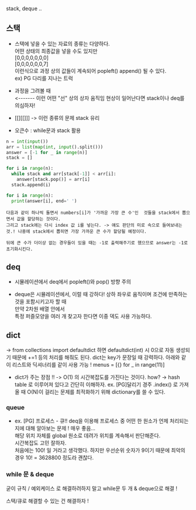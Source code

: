 stack, deque ..


## 스택
- 스택에 넣을 수 있는 자료의 종류는 다양하다.   
어떤 상태의 최종값을 넣을 수도 있지만   
[0,0,0,0,0,0,0]    
[0,0,0,0,0,0,7]    
이런식으로 과정 상의 값들이 계속되어 popleft() append() 될 수 있다.   
ex) PG 다리를 지나는 트럭   

- 과정을 그려볼 때   
<------- 이런 어떤 "선" 상의 상자 움직임 현상이 일어난다면 stack이나 deq를 의심하자!

- [[][[]]] -> 이런 종류의 문제 stack 유리

- 오큰수 : while문과 stack 활용
```python
n = int(input())
arr = list(map(int, input().split()))
answer = [-1 for _ in range(n)]
stack = []

for i in range(n):
  while stack and arr[stack[-1]] < arr[i]: 
    answer[stack.pop()] = arr[i]
  stack.append(i)

for i in range(n):
  print(answer[i], end=' ')
```
```
다음과 같이 하나씩 돌면서 numbers[i]가 '가까운 가장 큰 수'인  것들을 stack에서 뽑으면서 값을 할당하는 것이다.
그리고 stack에는 다시 index 값 i를 넣는다. -> 얘도 판단의 미로 속으로 들여보내는 것.! 나중에 stack에서 뽑히면 가장 가까운 큰 수가 할당될 예정이다.

뒤에 큰 수가 더이상 없는 경우들이 있을 때는 -1로 출력해주기로 했으므로 answer는 -1로 초기화시킨다.
```
## deq
- 시뮬레이션에서 deq에서 popleft()와 pop() 방향 주의

- deque은 시뮬레이션에서, 이럴 때 강하다! 상하 좌우로 움직이며 조건에 만족하는 것을 포함시키고자 할 때    
만약 2차원 배열 안에서    
특정 퍼즐모양을 여러 개 찾고자 한다면 이중 덱도 사용 가능하다.

## dict
-> from collections import defaultdict
하면 defaultdict(int) 시 0으로 자동 생성되기 때문에 +=1 등의 처리를 해줘도 된다.
dict는 key가 문장일 때 강력하다.
아래와 같이 리스트와 딕셔너리를 같이 사용 가능 !
menus = [{} for _ in range(11)]

- dict가 주는 장점 !! -> O(1) 의 시간복잡도를 가진다는 것이다.
how? -> hash table 로 이루어져 있다고 간단히 이해하자.
ex. [PG]달리기 경주 
.index() 로 가져올 때 O(N)이 걸리는 문제를 최적화하기 위해 dictionary를 쓸 수 있다. 

### queue
- ex. [PG] 프로세스 - 큐!!
deq을 이용해 프로세스 중 어떤 한 원소가 언제 처리되는지에 대해 알아보는 문제 ! 매우 좋음...   
해당 위치 자체를 global 원소로 데려가 위치를 계속해서 판단해준다.    
시간복잡도 고민 잘하자.    
처음에는 100! 일 거라고 생각했다. 하지만 우선순위 숫자가 9이기 때문에 최악의 경우 10! = 3628800 정도라 괜찮다.

### while 문 & deque
굳이 규칙 / 예외케이스 로 해결하려하지 말고 while문 두 개 & deque으로 해결 !   

스택/큐로 해결할 수 있는 건 해결하자 !   